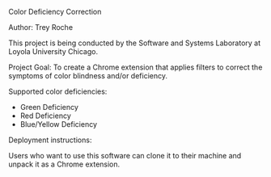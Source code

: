 Color Deficiency Correction

Author: Trey Roche

This project is being conducted by the Software and Systems Laboratory at Loyola University Chicago.

Project Goal: To create a Chrome extension that applies filters to correct the symptoms of color blindness and/or deficiency.

Supported color deficiencies:
 - Green Deficiency 
 - Red Deficiency
 - Blue/Yellow Deficiency

Deployment instructions:

Users who want to use this software can clone it to their machine and unpack it as a Chrome extension.
